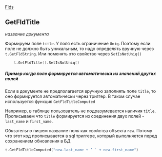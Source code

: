 [Flds](/flds/README.md)

## GetFldTitle
*название документа*

Формируем поле `title`. У поля есть ограничение `Uniq`. Поэтому если поле не должно быть уникальным, то надо определять вручную через `t.GetFldString`. Или поменять это свойство через `SetIsNotUniq()`

```go 
    t.GetFldTitle().SetIsNotUniq()
```

##### Пример когда поле формируется автоматически из значений других полей

Если в документе не предполагается вручную заполнять поле `title`, то оно формируется автоматически через триггер. В таком случае используется функция `GetFldTitleComputed`

Например, в таблице пользователь не подразумевается наличия `title`. Прописываем что `title` формируется из соединения двух полей - `last_name` и `first_name`.

Обязательно пишем название поля как свойства объекта `new`. Потому что этот код прописывается в sql триггере, который выполняется перед сохранением обновления в БД   

```go
t.GetFldTitleComputed("new.last_name + ‘ ‘ + new.first_name")
```